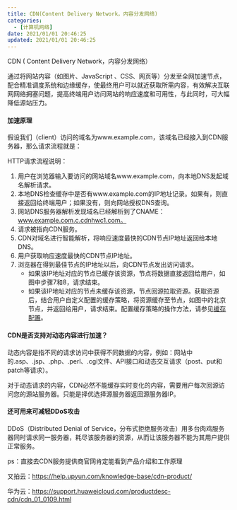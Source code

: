 ```yaml
---
title: CDN(Content Delivery Network，内容分发网络)
categories:
  - [计算机网络]
date: 2021/01/01 20:46:25
updated: 2021/01/01 20:46:25
---
```




CDN ( Content Delivery Network，内容分发网络）

通过将网站内容（如图片、JavaScript 、CSS、网页等）分发至全网加速节点，配合精准调度系统和边缘缓存，使最终用户可以就近获取所需内容，有效解决互联网网络拥塞问题，提高终端用户访问网站的响应速度和可用性，与此同时，可大幅降低源站压力。

#### 加速原理

假设我们（client）访问的域名为www.example.com，该域名已经接入到CDN服务器，那么请求流程就是：

HTTP请求流程说明：

1. 用户在浏览器输入要访问的网站域名www.example.com，向本地DNS发起域名解析请求。
2. 本地DNS检查缓存中是否有www.example.com的IP地址记录。如果有，则直接返回给终端用户；如果没有，则向网站授权DNS查询。
3. 网站DNS服务器解析发现域名已经解析到了CNAME：www.example.com.c.cdnhwc1.com。
4. 请求被指向CDN服务。
5. CDN对域名进行智能解析，将响应速度最快的CDN节点IP地址返回给本地DNS。
6. 用户获取响应速度最快的CDN节点IP地址。
7. 浏览器在得到最佳节点的IP地址以后，向CDN节点发出访问请求。
   - 如果该IP地址对应的节点已缓存该资源，节点将数据直接返回给用户，如图中步骤7和8，请求结束。
   - 如果该IP地址对应的节点未缓存该资源，节点回源拉取资源。获取资源后，结合用户自定义配置的缓存策略，将资源缓存至节点，如图中的北京节点，并返回给用户，请求结束。配置缓存策略的操作方法，请参见[缓存配置](https://support.huaweicloud.com/usermanual-cdn/cdn_01_0116.html)。



#### CDN是否支持对动态内容进行加速？

动态内容是指不同的请求访问中获得不同数据的内容，例如：网站中的.asp、.jsp、.php、.perl、.cgi文件、API接口和动态交互请求（post、put和patch等请求）。

对于动态请求的内容，CDN必然不能缓存实时变化的内容，需要用户每次回源访问您的源站服务器。只能是择优选择源服务器返回源服务器IP。







#### 还可用来可减轻DDoS攻击

DDoS（Distributed Denial of Service，分布式拒绝服务攻击）用多台肉鸡服务器同时请求同一服务器，耗尽该服务器的资源，从而让该服务器不能为其用户提供正常服务。





ps：直接去CDN服务提供商官网肯定能看到产品介绍和工作原理

又拍云：https://help.upyun.com/knowledge-base/cdn-product/

华为云：https://support.huaweicloud.com/productdesc-cdn/cdn_01_0109.html